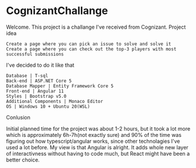 # CognizantChallange

Welcome. This project is a challange I've received from Cognizant.
Project idea

    Create a page where you can pick an issue to solve and solve it
    Create a page where you can check out the top-3 players with most successful submissions


I've decided to do it like that

    Database | T-sql
    Back-end | ASP.NET Core 5
    Database Mapper | Entity Framework Core 5
    Front-end | Angular 11
    Styles | Bootstrap v5.0
    Additional Components | Monaco Editor
    OS | Windows 10 + Ubuntu 20(WSL)

Conlusion

Initial planned time for the project was about 1-2 hours, but it took a lot more which is approximately 6h-7h(not exactly sure) and 90% of the time was figuring out how typescript/angular works, since other technolagies I've used a lot before.
My view is that Angular is alright. It adds whole new layer of interactivness without having to code much, but React might have been a better choice. 
